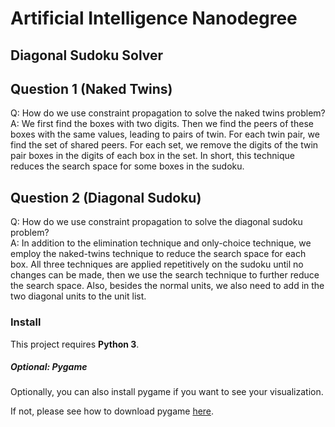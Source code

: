 # Artificial Intelligence Nanodegree
## Diagonal Sudoku Solver

## Question 1 (Naked Twins)
Q: How do we use constraint propagation to solve the naked twins problem?  
A: We first find the boxes with two digits. Then we find the peers of these boxes with the same values, leading to pairs of twin. For each twin pair, we find the set of shared peers. For each set, we remove the digits of the twin pair boxes in the digits of each box in the set. In short, this technique reduces the search space for some boxes in the sudoku.

## Question 2 (Diagonal Sudoku)
Q: How do we use constraint propagation to solve the diagonal sudoku problem?  
A: In addition to the elimination technique and only-choice technique, we employ the naked-twins technique to reduce the search space for each box. All three techniques are applied repetitively on the sudoku until no changes can be made, then we use the search technique to further reduce the search space. Also, besides the normal units, we also need to add in the two diagonal units to the unit list.

### Install

This project requires **Python 3**.

##### Optional: Pygame

Optionally, you can also install pygame if you want to see your visualization.

If not, please see how to download pygame [here](http://www.pygame.org/download.shtml).
